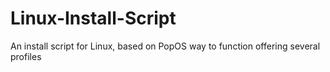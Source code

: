 # Linux-Install-Script
An install script for Linux, based on PopOS way to function offering several profiles
